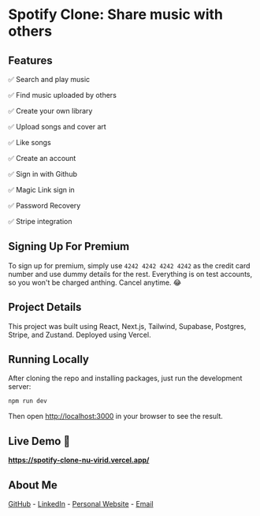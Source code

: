 # Spotify Clone: Share music with others

## Features

✅ Search and play music

✅ Find music uploaded by others

✅ Create your own library

✅ Upload songs and cover art

✅ Like songs

✅ Create an account

✅ Sign in with Github

✅ Magic Link sign in

✅ Password Recovery

✅ Stripe integration

## Signing Up For Premium

To sign up for premium, simply use `4242 4242 4242 4242` as the credit card number and use dummy details for the rest. Everything is on test accounts, so you won't be charged anthing. Cancel anytime. 😂

## Project Details

This project was built using React, Next.js, Tailwind, Supabase, Postgres, Stripe, and Zustand. Deployed using Vercel.

## Running Locally

After cloning the repo and installing packages, just run the development server:

```bash
npm run dev
```

Then open [http://localhost:3000](http://localhost:3000) in your browser to see the result.

## Live Demo 🚀

**<https://spotify-clone-nu-virid.vercel.app/>**

## About Me

[GitHub](https://www.github.com/petercorrea) -
[LinkedIn](https://www.linkedin.com/in/petercorrea) -
[Personal Website](https://www.petercorrea.com) -
[Email](mailto:contact@petercorrea.com?subject=PeterCorrea.com:%20reaching%20out...)
